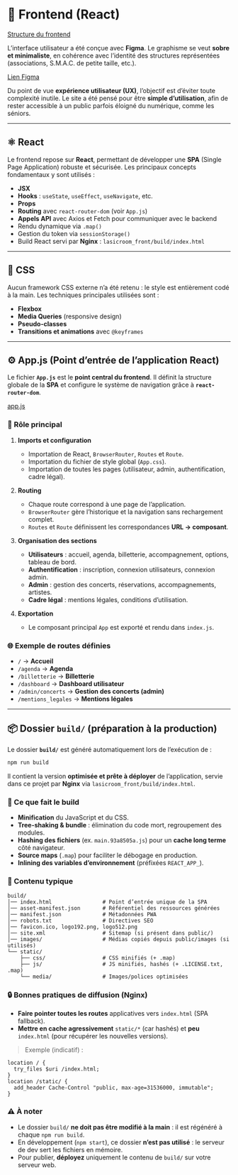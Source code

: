# 🎨 Frontend (React)

[Structure du frontend](./structure_frontend.md)

L’interface utilisateur a été conçue avec **Figma**.
Le graphisme se veut **sobre et minimaliste**, en cohérence avec l’identité des structures représentées (associations, S.M.A.C. de petite taille, etc.).

[Lien Figma](https://www.figma.com/design/21mbJ6Gl9JzeO94yXeLHBs/La-sicRoom?node-id=0-1&m=dev&t=rjSt70oPayWD6ntw-1)

Du point de vue **expérience utilisateur (UX)**, l’objectif est d’éviter toute complexité inutile.
Le site a été pensé pour être **simple d’utilisation**, afin de rester accessible à un public parfois éloigné du numérique, comme les séniors.

---

## ⚛️ React

Le frontend repose sur **React**, permettant de développer une **SPA** (Single Page Application) robuste et sécurisée.
Les principaux concepts fondamentaux y sont utilisés :

* **JSX**
* **Hooks** : `useState`, `useEffect`, `useNavigate`, etc.
* **Props**
* **Routing** avec `react-router-dom` (voir `App.js`)
* **Appels API** avec Axios et Fetch pour communiquer avec le backend
* Rendu dynamique via `.map()`
* Gestion du token via `sessionStorage()`
* Build React servi par **Nginx** : `lasicroom_front/build/index.html`

---

## 🎨 CSS

Aucun framework CSS externe n’a été retenu : le style est entièrement codé à la main.
Les techniques principales utilisées sont :

* **Flexbox**
* **Media Queries** (responsive design)
* **Pseudo-classes**
* **Transitions et animations** avec `@keyframes`

---

## ⚙️ App.js (Point d’entrée de l’application React)

Le fichier **`App.js`** est le **point central du frontend**.
Il définit la structure globale de la **SPA** et configure le système de navigation grâce à **`react-router-dom`**.

[app.js](../lasicroom_front/src/App.js)

### 📑 Rôle principal

1. **Imports et configuration**

   * Importation de React, `BrowserRouter`, `Routes` et `Route`.
   * Importation du fichier de style global (`App.css`).
   * Importation de toutes les pages (utilisateur, admin, authentification, cadre légal).

2. **Routing**

   * Chaque route correspond à une page de l’application.
   * `BrowserRouter` gère l’historique et la navigation sans rechargement complet.
   * `Routes` et `Route` définissent les correspondances **URL → composant**.

3. **Organisation des sections**

   * **Utilisateurs** : accueil, agenda, billetterie, accompagnement, options, tableau de bord.
   * **Authentification** : inscription, connexion utilisateurs, connexion admin.
   * **Admin** : gestion des concerts, réservations, accompagnements, artistes.
   * **Cadre légal** : mentions légales, conditions d’utilisation.

4. **Exportation**

   * Le composant principal `App` est exporté et rendu dans `index.js`.

### 🌐 Exemple de routes définies

* `/` → **Accueil**
* `/agenda` → **Agenda**
* `/billetterie` → **Billetterie**
* `/dashboard` → **Dashboard utilisateur**
* `/admin/concerts` → **Gestion des concerts (admin)**
* `/mentions_legales` → **Mentions légales**

---

## 📦 Dossier `build/` (préparation à la production)

Le dossier **`build/`** est généré automatiquement lors de l’exécution de :

```bash
npm run build
```

Il contient la version **optimisée et prête à déployer** de l’application, servie dans ce projet par **Nginx** via `lasicroom_front/build/index.html`.

### 🧰 Ce que fait le build

* **Minification** du JavaScript et du CSS.
* **Tree-shaking & bundle** : élimination du code mort, regroupement des modules.
* **Hashing des fichiers** (ex. `main.93a8505a.js`) pour un **cache long terme** côté navigateur.
* **Source maps** (`.map`) pour faciliter le débogage en production.
* **Inlining des variables d’environnement** (préfixées `REACT_APP_`).

### 📂 Contenu typique

```
build/
│── index.html                # Point d’entrée unique de la SPA
│── asset-manifest.json       # Référentiel des ressources générées
│── manifest.json             # Métadonnées PWA
│── robots.txt                # Directives SEO
│── favicon.ico, logo192.png, logo512.png
│── site.xml                  # Sitemap (si présent dans public/)
│── images/                   # Médias copiés depuis public/images (si utilisés)
└── static/
    ├── css/                  # CSS minifiés (+ .map)
    ├── js/                   # JS minifiés, hashés (+ .LICENSE.txt, .map)
    └── media/                # Images/polices optimisées
```

### 🔒 Bonnes pratiques de diffusion (Nginx)

* **Faire pointer toutes les routes** applicatives vers `index.html` (SPA fallback).
* **Mettre en cache agressivement** `static/*` (car hashés) et **peu** `index.html` (pour récupérer les nouvelles versions).

> Exemple (indicatif) :

```nginx
location / {
  try_files $uri /index.html;
}
location /static/ {
  add_header Cache-Control "public, max-age=31536000, immutable";
}
```

### ⚠️ À noter

* Le dossier `build/` **ne doit pas être modifié à la main** : il est régénéré à chaque `npm run build`.
* En développement (`npm start`), ce dossier **n’est pas utilisé** : le serveur de dev sert les fichiers en mémoire.
* Pour publier, **déployez** uniquement le contenu de `build/` sur votre serveur web.
